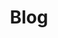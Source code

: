 ---
layout: articles
title: Blog
articles:
  data_source: site.blog
  show_excerpt: true
  show_readmore: true
  show_info: true
---